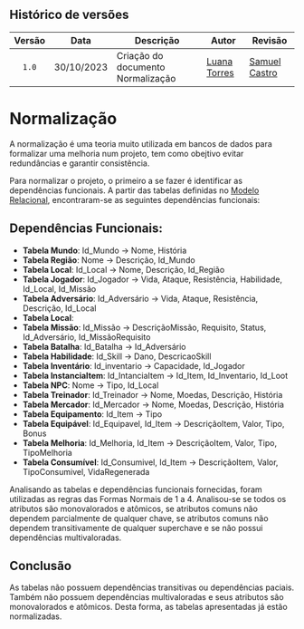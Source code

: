 ## Histórico de versões

| Versão |    Data    | Descrição                | Autor                                              | Revisão |
| :----: | :--------: | ------------------------ | -------------------------------------------------- | ------- |
| `1.0`  | 30/10/2023 | Criação do documento Normalização | [Luana Torres](https://github.com/luanatorress)| [Samuel Castro](https://github.com/SamuelCastro7) |

# Normalização 

A normalização é uma teoria muito utilizada em bancos de dados para formalizar uma melhoria num projeto, tem como obejtivo evitar redundâncias e garantir consistência.

Para normalizar o projeto, o primeiro a se fazer é identificar as dependências funcionais. A partir das tabelas definidas no [Modelo Relacional](../MREL.md), encontraram-se as seguintes dependências funcionais:

## Dependências Funcionais:

- **Tabela Mundo**: Id_Mundo → Nome, História
- **Tabela Região**: Nome → Descrição, Id_Mundo
- **Tabela Local**: Id_Local → Nome, Descrição, Id_Região
- **Tabela Jogador**: Id_Jogador → Vida, Ataque, Resistência, Habilidade, Id_Local, Id_Missão
- **Tabela Adversário**: Id_Adversário → Vida, Ataque, Resistência, Descrição, Id_Local
- **Tabela Local**:
- **Tabela Missão**: Id_Missão → DescriçãoMissão, Requisito, Status, Id_Adversário, Id_MissãoRequisito
- **Tabela Batalha**: Id_Batalha → Id_Adversário
- **Tabela Habilidade**: Id_Skill → Dano, DescricaoSkill
- **Tabela Inventário**: Id_inventario → Capacidade, Id_Jogador
- **Tabela InstanciaItem**: Id_IntanciaItem → Id_Item, Id_Inventario, Id_Loot
- **Tabela NPC**: Nome → Tipo, Id_Local
- **Tabela Treinador**: Id_Treinador → Nome, Moedas, Descrição, História
- **Tabela Mercador**: Id_Mercador → Nome, Moedas, Descrição, História
- **Tabela Equipamento**: Id_Item → Tipo
- **Tabela Equipável**: Id_Equipavel, Id_Item → DescriçãoItem, Valor, Tipo, Bonus 
- **Tabela Melhoria**: Id_Melhoria, Id_Item → DescriçãoItem, Valor, Tipo, TipoMelhoria
- **Tabela Consumível**: Id_Consumivel, Id_Item → DescriçãoItem, Valor, TipoConsumivel, VidaRegenerada

Analisando as tabelas e dependências funcionais fornecidas, foram utilizadas as regras das Formas Normais de 1 a 4. Analisou-se se todos os atributos são monovalorados e atômicos, se atributos comuns não dependem parcialmente de qualquer chave, se atributos comuns não dependem transitivamente de qualquer superchave e se não possui dependências multivaloradas.

## Conclusão

As tabelas não possuem dependências transitivas ou dependências paciais. Também não possuem dependências multivaloradas e seus atributos são monovalorados e atômicos. Desta forma, as tabelas apresentadas já estão normalizadas.